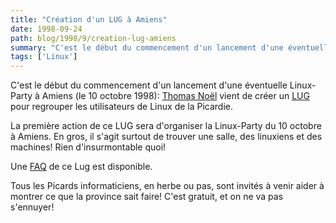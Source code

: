 ```yaml
---
title: "Création d'un LUG à Amiens"
date: 1998-09-24
path: blog/1998/9/creation-lug-amiens
summary: "C'est le début du commencement d'un lancement d'une éventuelle Linux-Party à Amiens (le 10 octobre 1998): Thomas Noël vient de créer un LUG pour regrouper les utilisateurs de Linux de la Picardie."
tags: ['Linux']
---
```


<P>
C'est le début du commencement d'un lancement d'une éventuelle Linux-Party
à Amiens (le 10 octobre 1998): <A HREF="mailto:noel@nnx.com">Thomas Noël</A>
vient de créer un <A HREF="http://gulp.nnx.com/">LUG</A>
pour regrouper les utilisateurs de Linux de la Picardie.
</P>

<P>
La première action de ce LUG sera d'organiser la Linux-Party du 10
octobre à Amiens. En gros, il s'agit surtout de trouver une salle,
des linuxiens et des machines! Rien d'insurmontable quoi!
</P>

<P>
Une <A HREF="http://gulp.nnx.com/gulp-faq/gulp-faq.html">FAQ</A>
de ce Lug est disponible.
</P>

<P>
Tous les Picards informaticiens, en herbe ou pas, sont invités à venir
aider à montrer ce que la province sait faire! C'est gratuit, et on
ne va pas s'ennuyer!
</P>


